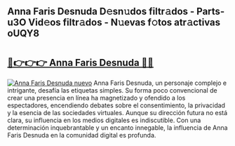 ## Anna Faris Desnuda D𝚎sn𝚞dos filtr𝚊dos - Parts-u3O Vid𝚎os filtr𝚊dos - N𝚞evas f𝚘tos atr𝚊ctivas oUQY8

# <h2><a href="http://mbd7nj8.tromn.icu/?c=Anna+Faris+Desnuda">🔗👉👉👉 Anna Faris Desnuda 🔗🔗</a></h2>

[![Anna Faris Desnuda nuevo](https://i.imgur.com/pEAQMta.gif)](http://mbd7nj8.tromn.icu/?c=Anna+Faris+Desnuda)
Anna Faris Desnuda, un personaje complejo e intrigante, desafía las etiquetas simples. Su forma poco convencional de crear una presencia en línea ha magnetizado y ofendido a los espectadores, encendiendo debates sobre el consentimiento, la privacidad y la esencia de las sociedades virtuales. Aunque su dirección futura no está clara, su influencia en los medios digitales es indiscutible. Con una determinación inquebrantable y un encanto innegable, la influencia de Anna Faris Desnuda en la comunidad digital es profunda.
